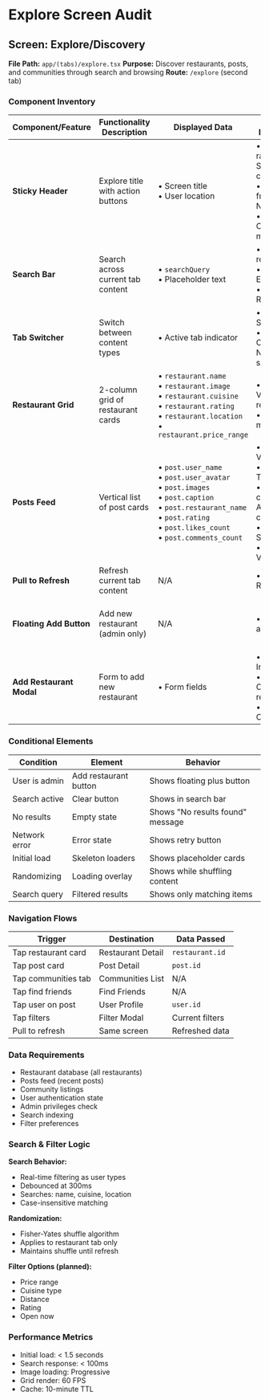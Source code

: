 # Explore Screen Audit

## Screen: Explore/Discovery
**File Path:** `app/(tabs)/explore.tsx`
**Purpose:** Discover restaurants, posts, and communities through search and browsing
**Route:** `/explore` (second tab)

### Component Inventory

| Component/Feature | Functionality Description | Displayed Data | User Interactions | States |
|------------------|---------------------------|----------------|-------------------|---------|
| **Sticky Header** | Explore title with action buttons | • Screen title<br>• User location | • Tap re-randomize: Shuffle content<br>• Tap find friends: Navigate<br>• Tap filters: Open filter modal | • Default<br>• Re-randomizing |
| **Search Bar** | Search across current tab content | • `searchQuery`<br>• Placeholder text | • Type: Filter results<br>• Focus: Expand view<br>• Clear: Reset search | • Default<br>• Focused<br>• Has query |
| **Tab Switcher** | Switch between content types | • Active tab indicator | • Tap tab: Switch view<br>• Communities: Navigate to screen | • Restaurants (active)<br>• Posts<br>• Communities |
| **Restaurant Grid** | 2-column grid of restaurant cards | • `restaurant.name`<br>• `restaurant.image`<br>• `restaurant.cuisine`<br>• `restaurant.rating`<br>• `restaurant.location`<br>• `restaurant.price_range` | • Tap card: View restaurant<br>• Scroll: Load more | • Default<br>• Loading<br>• Empty<br>• Error |
| **Posts Feed** | Vertical list of post cards | • `post.user_name`<br>• `post.user_avatar`<br>• `post.images`<br>• `post.caption`<br>• `post.restaurant_name`<br>• `post.rating`<br>• `post.likes_count`<br>• `post.comments_count` | • Tap post: View detail<br>• Tap like: Toggle like<br>• Tap comment: Add comment<br>• Tap save: Save post<br>• Tap user: View profile | • Default<br>• Loading<br>• Empty |
| **Pull to Refresh** | Refresh current tab content | N/A | • Pull down: Refresh | • Idle<br>• Refreshing |
| **Floating Add Button** | Add new restaurant (admin only) | N/A | • Tap: Open add modal | • Visible (admin)<br>• Hidden (regular user) |
| **Add Restaurant Modal** | Form to add new restaurant | • Form fields | • Fill form: Input data<br>• Submit: Create restaurant<br>• Cancel: Close modal | • Closed<br>• Open<br>• Submitting |

### Conditional Elements

| Condition | Element | Behavior |
|-----------|---------|----------|
| User is admin | Add restaurant button | Shows floating plus button |
| Search active | Clear button | Shows in search bar |
| No results | Empty state | Shows "No results found" message |
| Network error | Error state | Shows retry button |
| Initial load | Skeleton loaders | Shows placeholder cards |
| Randomizing | Loading overlay | Shows while shuffling content |
| Search query | Filtered results | Shows only matching items |

### Navigation Flows

| Trigger | Destination | Data Passed |
|---------|-------------|-------------|
| Tap restaurant card | Restaurant Detail | `restaurant.id` |
| Tap post card | Post Detail | `post.id` |
| Tap communities tab | Communities List | N/A |
| Tap find friends | Find Friends | N/A |
| Tap user on post | User Profile | `user.id` |
| Tap filters | Filter Modal | Current filters |
| Pull to refresh | Same screen | Refreshed data |

### Data Requirements

- Restaurant database (all restaurants)
- Posts feed (recent posts)
- Community listings
- User authentication state
- Admin privileges check
- Search indexing
- Filter preferences

### Search & Filter Logic

**Search Behavior:**
- Real-time filtering as user types
- Debounced at 300ms
- Searches: name, cuisine, location
- Case-insensitive matching

**Randomization:**
- Fisher-Yates shuffle algorithm
- Applies to restaurant tab only
- Maintains shuffle until refresh

**Filter Options (planned):**
- Price range
- Cuisine type
- Distance
- Rating
- Open now

### Performance Metrics

- Initial load: < 1.5 seconds
- Search response: < 100ms
- Image loading: Progressive
- Grid render: 60 FPS
- Cache: 10-minute TTL